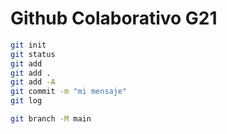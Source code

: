 # Github Colaborativo G21
```bash
git init
git status
git add
git add .
git add -A
git commit -m "mi mensaje"
git log

git branch -M main
```